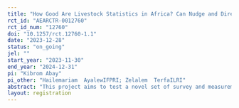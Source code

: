 ```yaml
---
title: "How Good Are Livestock Statistics in Africa? Can Nudge and Direct Counting Improve the Quality of Livestock Asset Data?"
rct_id: "AEARCTR-0012760"
rct_id_num: "12760"
doi: "10.1257/rct.12760-1.1"
date: "2023-12-28"
status: "on_going"
jel: ""
start_year: "2023-11-30"
end_year: "2024-12-31"
pi: "Kibrom Abay"
pi_other: "Hailemariam  AyalewIFPRI; Zelalem  TerfaILRI"
abstract: "This project aims to test a novel set of survey and measurement experiments to improve livestock statistics in Africa. We particularly introduce three innovations to the conventional livestock data collection methods. First, we introduce a specific nudge aimed to address some of the sources of potential under-reporting in livestock assets by assigning a random subset of survey respondents to an explicit nudge that addresses potential sources of under-reporting. Second, we hire local livestock experts and arrange observational counting of livestock assets by enumerators and livestock experts. Third, we administer the livestock module to primary male and female respondents in each household. Through these interventions, we aim to make an important and unique contribution to improve the quality of livestock statistics in Africa, an issue that has received limited attention. "
layout: registration
---
```


